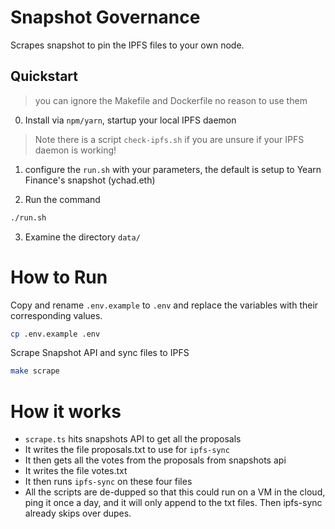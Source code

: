 # Snapshot Governance

Scrapes snapshot to pin the IPFS files to your own node.


## Quickstart

> you can ignore the Makefile and Dockerfile no reason to use them

0. Install via `npm/yarn`, startup your local IPFS daemon

> Note there is a script `check-ipfs.sh` if you are unsure if your IPFS daemon is working!

1. configure the `run.sh` with your parameters, the default is setup to Yearn Finance's snapshot (ychad.eth)

2. Run the command
```bash
./run.sh
```
3. Examine the directory `data/` 



# How to Run

Copy and rename `.env.example` to `.env` and replace the variables with their
corresponding values.

```sh
cp .env.example .env
```

Scrape Snapshot API and sync files to IPFS

```sh
make scrape
```

# How it works

- `scrape.ts` hits snapshots API to get all the proposals
- It writes the file proposals.txt to use for `ipfs-sync`
- It then gets all the votes from the proposals from snapshots api
- It writes the file votes.txt
- It then runs `ipfs-sync` on these four files
- All the scripts are de-dupped so that this could run on a VM in the cloud,
  ping it once a day, and it will only append to the txt files. Then ipfs-sync
  already skips over dupes.
